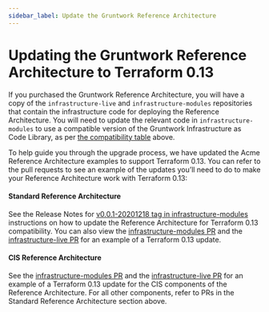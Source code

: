 ```yaml
---
sidebar_label: Update the Gruntwork Reference Architecture
---
```


# Updating the Gruntwork Reference Architecture to Terraform 0.13

If you purchased the Gruntwork Reference Architecture, you will have a copy of
the `infrastructure-live` and `infrastructure-modules` repositories that contain
the infrastructure code for deploying the Reference Architecture. You will need
to update the relevant code in `infrastructure-modules` to use a compatible
version of the Gruntwork Infrastructure as Code Library, as per [the
compatibility
table](step-3-update-references-to-the-gruntwork-infrastructure-as-code-library.md#version-compatibility-table)
above.

To help guide you through the upgrade process, we have updated the Acme
Reference Architecture examples to support Terraform 0.13. You can refer to the
pull requests to see an example of the updates you’ll need to do to make your
Reference Architecture work with Terraform 0.13:

<div className="dlist">

#### Standard Reference Architecture

See the Release Notes for
[v0.0.1-20201218
tag in infrastructure-modules](https://github.com/tnn-tnn-tnn-tnn-tnn-gruntwork-io/infrastructure-modules-multi-account-acme/releases/tag/v0.0.1-20201218) instructions on how to update the Reference Architecture for Terraform 0.13
compatibility. You can also view the [infrastructure-modules PR](https://github.com/tnn-tnn-tnn-tnn-tnn-gruntwork-io/infrastructure-modules-multi-account-acme/pull/46)
and the [infrastructure-live PR](https://github.com/tnn-tnn-tnn-tnn-tnn-gruntwork-io/infrastructure-live-multi-account-acme/pull/44) for
an example of a Terraform 0.13 update.

#### CIS Reference Architecture

See the [infrastructure-modules PR](https://github.com/tnn-tnn-tnn-tnn-tnn-gruntwork-io/cis-infrastructure-modules-acme/pull/5)
and the [infrastructure-live PR](https://github.com/tnn-tnn-tnn-tnn-tnn-gruntwork-io/cis-infrastructure-live-acme/pull/7) for
an example of a Terraform 0.13 update for the CIS components of the Reference Architecture. For all other components,
refer to PRs in the Standard Reference Architecture section above.

</div>


<!-- ##DOCS-SOURCER-START
{
  "sourcePlugin": "local-copier",
  "hash": "32d87de726919474b48d92e47af026b9"
}
##DOCS-SOURCER-END -->

